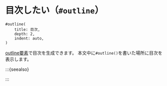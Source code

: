 # 目次したい（``#outline``）

```text
#outline(
    title: 目次,
    depth: 2,
    indent: auto,
)
```

[outline要素](https://typst.app/docs/reference/model/outline/)で目次を生成できます。
本文中に``#outline()``を書いた場所に目次を表示します。

:::{seealso}

[](../latex/latex-tableofcontents.md)

:::
